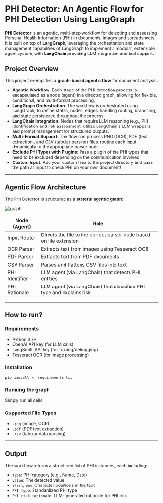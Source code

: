 # PHI Detector: An Agentic Flow for PHI Detection Using LangGraph

**PHI Detector** is an agentic, multi-step workflow for detecting and assessing Personal Health Information (PHI) in documents, images and spreadsheets. It is built on top of **LangGraph**, leveraging the orchestration and state management capabilities of LangGraph to implement a modular, extensible agent system, with **LangChain** providing LLM integration and tool support.

## Project Overview

This project exemplifies a **graph-based agentic flow** for document analysis:

- **Agentic Workflow**: Each stage of the PHI detection process is encapsulated as a node (agent) in a directed graph, allowing for flexible, conditional, and multi-format processing.
- **LangGraph Orchestration**: The workflow is orchestrated using LangGraph, to define states, nodes, edges, handling routing, branching, and state persistence throughout the process.
- **LangChain Integration**: Nodes that require LLM reasoning (e.g., PHI identification and risk assessment) utilize LangChain’s LLM wrappers and prompt management for structured outputs.
- **Multi-Format Support**: The flow can process PNG (OCR), PDF (text extraction), and CSV (tabular parsing) files, routing each input dynamically to the appropriate parser node.
- **Exclude PHI Types with Plugins**: Pass a plugin of the PHI types that need to be excluded depending on the communication involved
- **Custom Input**: Add your custom files to the project directory and pass the path as input to check PHI on your own document! 

---

## Agentic Flow Architecture

The PHI Detector is structured as a **stateful agentic graph**:

![graph](https://github.com/user-attachments/assets/2245fca3-8d4d-4fd3-80a3-0dfd7f01d9ca)


| Node (Agent)        | Role                                                                 |
|---------------------|----------------------------------------------------------------------|
| Input Router        | Directs the file to the correct parser node based on file extension  |
| OCR Parser          | Extracts text from images using Tesseract OCR                        |
| PDF Parser          | Extracts text from PDF documents                                     |
| CSV Parser          | Parses and flattens CSV files into text                              |
| PHI Identifier      | LLM agent (via LangChain) that detects PHI entities                 |
| PHI Rationale       | LLM agent (via LangChain) that classifies PHI type and explains risk|


---
## How to run?

### Requirements

- Python 3.8+
- OpenAI API key (for LLM calls)
- LangSmith API key (for tracing/debugging)
- Tesseract OCR (for image processing)

### Installation
    pip install -r requirements.txt

### Running the graph
Simply run all cells


### Supported File Types

- `.png` (image, OCR)
- `.pdf` (PDF text extraction)
- `.csv` (tabular data parsing)

---

## Output

The workflow returns a structured list of PHI instances, each including:
- `type`: PHI category (e.g., Name, Date)
- `value`: The detected value
- `start`, `end`: Character positions in the text
- `PHI type`: Standardized PHI type
- `PHI risk rationale`: LLM-generated rationale for PHI risk
